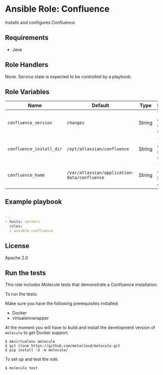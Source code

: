 # Ansible Role: Confluence

Installs and configures Confluence.

## Requirements

* Java

## Role Handlers

None. Service state is expected to be controlled by a playbook.

## Role Variables

|Name|Default|Type|Description|
|----|----|-----------|-------|
|`confluence_version`|`changes`|String|The version of Confluence to manage|
|`confluence_install_dir`|`/opt/atlassian/confluence`|String|The directory to install Confluence|
|`confluence_home`|`/var/atlassian/application-data/confluence`|String|The Confluence home directory|

## Example playbook

```yaml

---
- hosts: servers
  roles:
  - ansible-confluence
```

## License

Apache 2.0

## Run the tests

This role includes Molecule tests that demonstrate a Confluence installation.

To run the tests:

Make sure you have the following prerequisites installed:

* Docker
* virtualenvwrapper

At the moment you will have to build and install the development version of
`molecule` to get Docker support.

```
$ mkvirtualenv molecule
$ git clone https://github.com/metacloud/molecule.git
$ pip install -U -e molecule/
```

To set up and test the role:

```
$ molecule test
```
